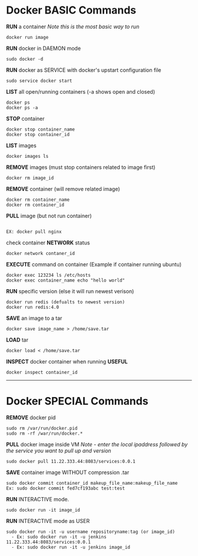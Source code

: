 # Docker BASIC Commands
 **RUN** a container *Note this is the most basic way to run*
 ``` 
 docker run image
 ```

 **RUN** docker in DAEMON mode
 ```
 sudo docker -d
 ```

 **RUN** docker as SERVICE with docker's upstart configuration file
 ```
 sudo service docker start
 ```
 
 **LIST** all open/running containers (-a shows open and closed)
 ``` 
 docker ps
 docker ps -a 
 ```

 **STOP** container
 ```
 docker stop container_name
 docker stop container_id
 ```

 **LIST** images
 ```
 docker images ls
 ```

 **REMOVE** images (must stop containers related to image first)
 ```
 docker rm image_id
 ```

 **REMOVE** container (will remove related image)
 ```
 docker rm container_name
 docker rm container_id
 ```

 **PULL** image (but not run container)
 ```
 
 EX: docker pull nginx
 ```

 check container **NETWORK** status
 ```
 docker network contaner_id
 ```

 **EXECUTE** command on container (Example if container running ubuntu)
 ```
 docker exec 123234 ls /etc/hosts
 docker exec container_name echo "hello world"
 ```

 **RUN** specific version (else it will run newest verison)
 ```
 docker run redis (defualts to newest version)
 docker run redis:4.0 
 ```

 **SAVE** an image to a tar
 ```
 docker save image_name > /home/save.tar
 ```

 **LOAD** tar
 ```
 docker load < /home/save.tar
 ```

 **INSPECT** docker container when running **USEFUL**
 ```
 docker inspect container_id
 ```

 ----------------------------------------------------------------------------------
 # Docker SPECIAL Commands

 **REMOVE** docker pid
 ```
 sudo rm /var/run/docker.pid
 sudo rm -rf /war/run/docker.*
 ```

 **PULL** docker image inside VM 
 *Note - enter the local ipaddress followed by the service you want to pull up and version*
 ```
 sudo docker pull 11.22.333.44:8083/services:0.0.1 
 ```
 **SAVE** container image WITHOUT compression .tar
 ```
 sudo docker commit container_id makeup_file_name:makeup_file_name
 Ex: sudo docker commit fed7cf193abc test:test
 ```
 
 **RUN** INTERACTIVE mode.
 ```
 sudo docker run -it image_id
 ```
 
 **RUN** INTERACTIVE mode as USER
 ```
 sudo docker run -it -u username repositoryname:tag (or image_id)
   - Ex: sudo docker run -it -u jenkins 11.22.333.44:8083/services:0.0.1 
   - Ex: sudo docker run -it -u jenkins image_id
 ```
